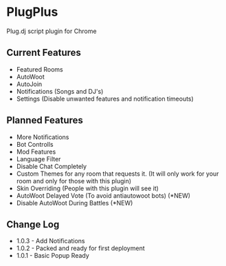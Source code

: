 PlugPlus
=====

Plug.dj script plugin for Chrome

Current Features
------------------------
* Featured Rooms
* AutoWoot
* AutoJoin
* Notifications (Songs and DJ's) 
* Settings (Disable unwanted features and notification timeouts)

Planned Features
------------------------
* More Notifications
* Bot Controlls
* Mod Features
* Language Filter
* Disable Chat Completely
* Custom Themes for any room that requests it. (It will only work for your room and only for those with this plugin)
* Skin Overriding (People with this plugin will see it)
* AutoWoot Delayed Vote (To avoid antiautowoot bots) (*NEW)
* Disable AutoWoot During Battles (*NEW)


Change Log
------------------------
* 1.0.3 - Add Notifications
* 1.0.2 - Packed and ready for first deployment
* 1.0.1 - Basic Popup Ready
